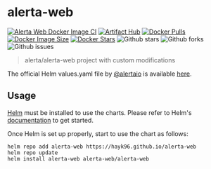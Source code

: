 # alerta-web
[![Alerta Web Docker Image CI](https://github.com/hayk96/alerta-web/actions/workflows/docker-image.yml/badge.svg)](https://github.com/hayk96/alerta-web/actions/workflows/docker-image.yml)
[![Artifact Hub](https://img.shields.io/endpoint?url=https://artifacthub.io/badge/repository/alerta-web)](https://artifacthub.io/packages/search?repo=alerta-web)
[![Docker Pulls](https://badgen.net/docker/pulls/hayk96/alerta-web?icon=docker&label=pulls)](https://hub.docker.com/r/hayk96/alerta-web/)
[![Docker Image Size](https://badgen.net/docker/size/hayk96/alerta-web?icon=docker&label=image%20size)](https://hub.docker.com/r/hayk96/alerta-web/)
[![Docker Stars](https://badgen.net/docker/stars/hayk96/alerta-web?icon=docker&label=stars)](https://hub.docker.com/r/hayk96/alerta-web/)
![Github stars](https://badgen.net/github/stars/hayk96/alerta-web?icon=github&label=stars)
![Github forks](https://badgen.net/github/forks/hayk96/alerta-web?icon=github&label=forks)
![Github issues](https://img.shields.io/github/issues/hayk96/alerta-web)

>alerta/alerta-web project with custom modifications

The official Helm values.yaml file by [@alertaio](https://github.com/alerta) is available [here](https://github.com/alerta/docker-alerta/blob/master/contrib/kubernetes/helm/alerta/values.yaml).

## Usage

[Helm](https://helm.sh) must be installed to use the charts.
Please refer to Helm's [documentation](https://helm.sh/docs/) to get started.

Once Helm is set up properly, start to use the chart as follows:

```console
helm repo add alerta-web https://hayk96.github.io/alerta-web
helm repo update
helm install alerta-web alerta-web/alerta-web
```
